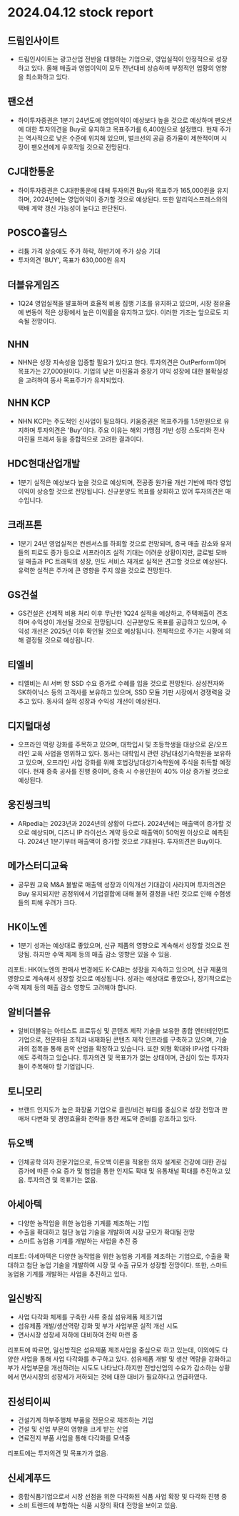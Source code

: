 # 2024.04.12 stock report
## 드림인사이트
- 드림인사이트는 광고산업 전반을 대행하는 기업으로, 영업실적이 안정적으로 성장하고 있다. 올해 매출과 영업이익이 모두 전년대비 상승하며 부정적인 업황의 영향을 최소화하고 있다.
## 팬오션
- 하이투자증권은 1분기 24년도에 영업이익이 예상보다 높을 것으로 예상하며 팬오션에 대한 투자의견을 Buy로 유지하고 목표주가를 6,400원으로 설정했다. 현재 주가는 역사적으로 낮은 수준에 위치해 있으며, 벌크선의 공급 증가율이 제한적이며 시장이 팬오션에게 우호적일 것으로 전망된다.
## CJ대한통운
- 하이투자증권은 CJ대한통운에 대해 투자의견 Buy와 목표주가 165,000원을 유지하며, 2024년에는 영업이익이 증가할 것으로 예상된다. 또한 알리익스프레스와의 택배 계약 갱신 가능성이 높다고 판단된다.
## POSCO홀딩스
- 리튬 가격 상승에도 주가 하락, 하반기에 주가 상승 기대
- 투자의견 'BUY', 목표가 630,000원 유지
## 더블유게임즈
- 1Q24 영업실적을 발표하며 효율적 비용 집행 기조를 유지하고 있으며, 시장 점유율에 변동이 적은 상황에서 높은 이익률을 유지하고 있다. 이러한 기조는 앞으로도 지속될 전망이다.
## NHN
- NHN은 성장 지속성을 입증할 필요가 있다고 한다. 투자의견은 OutPerform이며 목표가는 27,000원이다. 기업의 낮은 마진율과 중장기 이익 성장에 대한 불확실성을 고려하여 동사 목표주가가 유지되었다.
## NHN KCP
- NHN KCP는 주도적인 신사업이 필요하다. 키움증권은 목표주가를 1.5만원으로 유지하며 투자의견은 'Buy'이다. 주요 이유는 해외 가맹점 기반 성장 스토리와 전사 마진율 프레셔 등을 종합적으로 고려한 결과이다.
## HDC현대산업개발
- 1분기 실적은 예상보다 높을 것으로 예상되며, 전공종 원가율 개선 기반에 따라 영업이익이 상승할 것으로 전망됩니다. 신규분양도 목표를 상회하고 있어 투자의견은 매수입니다.
## 크래프톤
- 1분기 24년 영업실적은 컨센서스를 하회할 것으로 전망되며, 중국 매출 감소와 유저들의 피로도 증가 등으로 서프라이즈 실적 기대는 어려운 상황이지만, 글로벌 모바일 매출과 PC 트래픽의 성장, 인도 서비스 재개로 실적은 견고할 것으로 예상된다. 유력한 실적은 주가에 큰 영향을 주지 않을 것으로 전망된다.
## GS건설
- GS건설은 선제적 비용 처리 이후 무난한 1Q24 실적을 예상하고, 주택매출이 견조하며 수익성이 개선될 것으로 전망됩니다. 신규분양도 목표를 공급하고 있으며, 수익성 개선은 2025년 이후 확인될 것으로 예상됩니다. 전체적으로 주가는 시황에 의해 결정될 것으로 예상됩니다.
## 티엘비
- 티엘비는 AI 서버 향 SSD 수요 증가로 수혜를 입을 것으로 전망된다. 삼성전자와 SK하이닉스 등의 고객사를 보유하고 있으며, SSD 모듈 기판 시장에서 경쟁력을 갖추고 있다. 동사의 실적 성장과 수익성 개선이 예상된다.
## 디지털대성
- 오프라인 역량 강화를 주목하고 있으며, 대학입시 및 초등학생을 대상으로 온/오프라인 교육 사업을 영위하고 있다. 동사는 대학입시 관련 강남대성기숙학원을 보유하고 있으며, 오프라인 사업 강화를 위해 호법강남대성기숙학원에 주식을 취득할 예정이다. 현재 증축 공사를 진행 중이며, 증축 시 수용인원이 40% 이상 증가될 것으로 예상된다.
## 웅진씽크빅
- ARpedia는 2023년과 2024년의 상황이 다르다. 2024년에는 매출액이 증가할 것으로 예상되며, 디즈니 IP 라이선스 계약 등으로 매출액이 50억원 이상으로 예측된다. 2024년 1분기부터 매출액이 증가할 것으로 기대된다. 투자의견은 Buy이다.
## 메가스터디교육
- 공무원 교육 M&A 불발로 매출액 성장과 이익개선 기대감이 사라지며 투자의견은 Buy 유지되지만 공정위에서 기업결합에 대해 불허 결정을 내린 것으로 인해 수험생들의 피해 우려가 크다.
## HK이노엔
- 1분기 성과는 예상대로 좋았으며, 신규 제품의 영향으로 계속해서 성장할 것으로 전망됨. 하지만 수액 제제 등의 매출 감소 영향은 있을 수 있음. 

리포트:
HK이노엔의 판매사 변경에도 K-CAB는 성장을 지속하고 있으며, 신규 제품의 영향으로 계속해서 성장할 것으로 예상됩니다. 성과는 예상대로 좋았으나, 장기적으로는 수액 제제 등의 매출 감소 영향도 고려해야 합니다.
## 알비더블유
- 알비더블유는 아티스트 프로듀싱 및 콘텐츠 제작 기술을 보유한 종합 엔터테인먼트 기업으로, 전문화된 조직과 내재화된 콘텐츠 제작 인프라를 구축하고 있으며, 기술과의 접목을 통해 음악 산업을 확장하고 있습니다. 또한 외형 확대와 IP사업 다각화에도 주력하고 있습니다. 투자의견 및 목표가가 없는 상태이며, 관심이 있는 투자자들이 주목해야 할 기업입니다.
## 토니모리
- 브랜드 인지도가 높은 화장품 기업으로 클린/비건 뷰티를 중심으로 성장 전망과 판매처 다변화 및 경영효율화 전략을 통한 재도약 준비를 강조하고 있다.
## 듀오백
- 인체공학 의자 전문기업으로, 듀오백 이론을 적용한 의자 설계로 건강에 대한 관심 증가에 따른 수요 증가 및 협업을 통한 인지도 확대 및 유통채널 확대를 추진하고 있음. 투자의견 및 목표가는 없음.
## 아세아텍
- 다양한 농작업을 위한 농업용 기계를 제조하는 기업
- 수출을 확대하고 첨단 농업 기술을 개발하여 시장 규모가 확대될 전망
- 스마트 농업용 기계를 개발하는 사업을 추진 중

리포트:
아세아텍은 다양한 농작업을 위한 농업용 기계를 제조하는 기업으로, 수출을 확대하고 첨단 농업 기술을 개발하여 시장 및 수출 규모가 성장할 전망이다. 또한, 스마트 농업용 기계를 개발하는 사업을 추진하고 있다.
## 일신방직
- 사업 다각화 체제를 구축한 사류 중심 섬유제품 제조기업
- 섬유제품 개발/생산역량 강화 및 부가 사업부문 실적 개선 시도
- 면사시장 성장세 저하에 대비하여 전략 마련 중

리포트에 따르면, 일신방직은 섬유제품 제조사업을 중심으로 하고 있는데, 이외에도 다양한 사업을 통해 사업 다각화를 추구하고 있다. 섬유제품 개발 및 생산 역량을 강화하고 부가 사업부문을 개선하려는 시도도 나타났다.하지만 전방산업의 수요가 감소하는 상황에서 면사시장의 성장세가 저하되는 것에 대한 대비가 필요하다고 언급하였다.
## 진성티이씨
- 건설기계 하부주행체 부품을 전문으로 제조하는 기업
- 건설 및 산업 부문의 영향을 크게 받는 산업
- 연료전지 부품 사업을 통해 다각화를 모색중

리포트에는 투자의견 및 목표가가 없음.
## 신세계푸드
- 종합식품기업으로서 시장 선점을 위한 다각화된 식품 사업 확장 및 다각화 진행 중
- 소비 트렌드에 부합하는 식품 시장의 확대 전망을 보이고 있음.